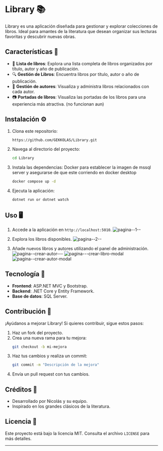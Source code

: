 # Library 📚

Library es una aplicación diseñada para gestionar y explorar colecciones de libros. Ideal para amantes de la literatura que desean organizar sus lecturas favoritas y descubrir nuevas obras.

## Características 🚀

- 📖 **Lista de libros**: Explora una lista completa de libros organizados por título, autor y año de publicación.
- 🔍 **Gestión de Libros**: Encuentra libros por título, autor o año de publicación.
- 🌟 **Gestión de autores**: Visualiza y administra libros relacionados con cada autor.
- 📷 **Portadas de libros**: Visualiza las portadas de los libros para una experiencia más atractiva. (no funcionan aun)

## Instalación ⚙️

1. Clona este repositorio:
    ```bash or terminal
    https://github.com/GEKKOLAS/Library.git
    ```
2. Navega al directorio del proyecto:
    ```bash or terminal
    cd Library
    ```
3. Instala las dependencias: Docker para establecer la imagen de mssql server y asegurarse de que este corriendo en docker desktop
    ```bash or terminal
    docker compose up -d    
    ```
4. Ejecuta la aplicación:
    ```bash or terminal
    dotnet run or dotnet watch
    ```

## Uso 🖥️

1. Accede a la aplicación en `http://localhost:5010`.
![pagina--1--](https://github.com/user-attachments/assets/094814e9-19d6-47b3-896f-efd543acc615)


2. Explora los libros disponibles.
   ![pagina--2--](https://github.com/user-attachments/assets/f307c1a8-e2de-4740-b203-fa23a99c4442)

3. Añade nuevos libros y autores utilizando el panel de administración.
![pagina--crear-autor---](https://github.com/user-attachments/assets/4afa0731-93b1-416a-9c6d-49fddd401af2)
![pagina---crear-libro-modal](https://github.com/user-attachments/assets/8c6bd5cb-e987-4fd9-a26c-ce61274a2e11)
![pagina--crear-autor-modal](https://github.com/user-attachments/assets/50ac0958-d1f0-425f-b5f1-de039f44421e)

## Tecnología 🔧

- **Frontend**: ASP.NET MVC y Bootstrap.
- **Backend**: .NET Core y Entity Framework.
- **Base de datos**: SQL Server.

## Contribución 🤝

¡Ayúdanos a mejorar Library! Si quieres contribuir, sigue estos pasos:

1. Haz un fork del proyecto.
2. Crea una nueva rama para tu mejora:
    ```bash
    git checkout -b mi-mejora
    ```
3. Haz tus cambios y realiza un commit:
    ```bash
    git commit -m "Descripción de la mejora"
    ```
4. Envía un pull request con tus cambios.

## Créditos 👏

- Desarrollado por Nicolás y su equipo.
- Inspirado en los grandes clásicos de la literatura.

## Licencia 📝

Este proyecto está bajo la licencia MIT. Consulta el archivo `LICENSE` para más detalles.

---

